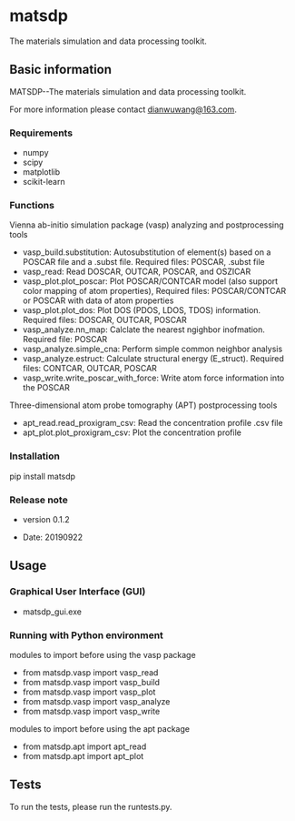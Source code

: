 # matsdp

The materials simulation and data processing toolkit.

## Basic information

MATSDP--The materials simulation and data processing toolkit.

For more information please contact dianwuwang@163.com.

### Requirements

- numpy
- scipy
- matplotlib
- scikit-learn

### Functions

Vienna ab-initio simulation package (vasp) analyzing and postprocessing tools 

 * vasp_build.substitution: Autosubstitution of element(s) based on a POSCAR file and a .subst file. Required files: POSCAR, .subst file
 * vasp_read: Read DOSCAR, OUTCAR, POSCAR, and OSZICAR
 * vasp_plot.plot_poscar: Plot POSCAR/CONTCAR model (also support color mapping of atom properties), Required files: POSCAR/CONTCAR or POSCAR with data of atom properties
 * vasp_plot.plot_dos: Plot DOS (PDOS, LDOS, TDOS) information. Required files: DOSCAR, OUTCAR, POSCAR
 * vasp_analyze.nn_map: Calclate the nearest ngighbor inofmation. Required file: POSCAR
 * vasp_analyze.simple_cna: Perform simple common neighbor analysis
 * vasp_analyze.estruct: Calculate structural energy (E_struct). Required files: CONTCAR, OUTCAR, POSCAR
 * vasp_write.write_poscar_with_force: Write atom force information into the POSCAR

Three-dimensional atom probe tomography (APT) postprocessing tools

 * apt_read.read_proxigram_csv: Read the concentration profile .csv file
 * apt_plot.plot_proxigram_csv: Plot the concentration profile

### Installation

pip install matsdp

### Release note

- version 0.1.2

 * Date: 20190922

## Usage

### Graphical User Interface (GUI)

- matsdp_gui.exe

### Running with Python environment

modules to import before using the vasp package

 * from matsdp.vasp import vasp_read
 * from matsdp.vasp import vasp_build
 * from matsdp.vasp import vasp_plot
 * from matsdp.vasp import vasp_analyze
 * from matsdp.vasp import vasp_write

modules to import before using the apt package

 * from matsdp.apt import apt_read
 * from matsdp.apt import apt_plot

## Tests

To run the tests, please run the runtests.py.
